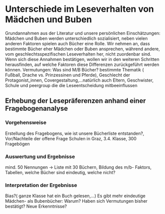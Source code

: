 
Unterschiede im Leseverhalten von Mädchen und Buben
===============================================

Grundannahmen aus der Literatur und unsere persönlichen Einschätzungen: Mädchen und Buben werden unterschiedlich sozialisiert, neben vielen anderen Faktoren spielen auch Bücher eine Rolle.
Wir nehmen an, dass bestimmte Bücher eher Mädchen oder Buben ansprechen, während andere, vom geschlechtsspezifischen Leseverhalten her, nicht zuordenbar sind. Wenn sich diese Annahmen bestätigen, wollen wir in den weiteren Schritten herausfinden, auf welche Faktoren diese Differenzen zurückgeführt werden können.
Vermutungen: Was sind M/B Bücher? bestimmte Thematik ( Fußball, Drache vs. Prinzessinen und Pferde), Geschlecht der Protagonist_innen, Covergestaltung,...natürlich auch Eltern, Geschwister, Schule und peergroup die die Leseentscheidung mitbeeinflussen

## Erhebung der Lesepräferenzen anhand einer Fragebogenanalyse

### Vorgehensweise

Erstellung des Fragebogens, wie ist unsere Bücherliste entstanden?, Vor/Nachteile der offene Frage
Schulen in Graz, 3.4. Klasse, 300 Fragebögen

### Auswertung und Ergebnisse

mind. 50 Nennungen -> Liste mit 30 Büchern, Bildung des m/b- Faktors, Tabellen, welche Bücher sind eindeutig, welche nicht?

### Interpretation der Ergebnisse

Bias?( ganze Klasse hat ein Buch gelesen,...) 
Es gibt mehr eindeutige Mädchen- als Bubenbücher: Warum? Haben sich Vermutungen bisher bestätigt? Neue Erkenntnisse? 
